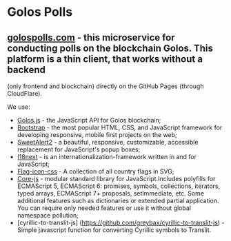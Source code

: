 # Golos Polls
## [golospolls.com](https://golospolls.com/) - this microservice for conducting polls on the blockchain Golos. This platform is a thin client, that works without a backend
(only frontend and blockchain) directly on the GitHub Pages (through CloudFlare).

We use:
* [Golos.js](https://github.com/GolosChain/golos-js) - the JavaScript API for Golos blockchain;
* [Bootstrap](https://github.com/twbs/bootstrap) - the most popular HTML, CSS, and JavaScript framework for developing responsive, mobile first projects on the web;
* [SweetAlert2](https://github.com/limonte/sweetalert2) - a beautiful, responsive, customizable, accessible replacement for JavaScript's popup boxes;
* [I18next](https://www.i18next.com) -  is an internationalization-framework written in and for JavaScript;
* [Flag-icon-css](https://github.com/lipis/flag-icon-css) -  A collection of all country flags in SVG;
* [Core-js](https://github.com/zloirock/core-js) - modular standard library for JavaScript.Includes polyfills for ECMAScript 5, ECMAScript 6: promises, symbols, collections, iterators, typed arrays, ECMAScript 7+ proposals, setImmediate, etc. Some additional features such as dictionaries or extended partial application. You can require only needed features or use it without global namespace pollution;
* [cyrillic-to-translit-js] (https://github.com/greybax/cyrillic-to-translit-js) - Simple javascript function for converting Cyrillic symbols to Translit.